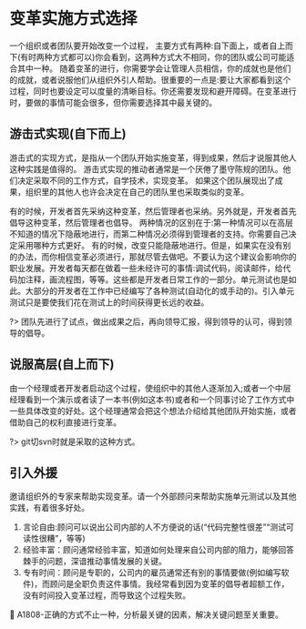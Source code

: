 # 变革实施方式选择

一个组织或者团队要开始改变一个过程，
主要方式有两种:自下面上，或者自上而下(有时两种方式都可以)你会看到，这两种方式大不相同，你的团队或公司可能适合其中一种。
随着变革的进行，你需要学会让管理人员相信，你的成就也是他们的成就，或者说服他们从组织外引人帮助。很重要的一点是:要让大家都看到这个过程，同时也要设定可以度量的清晰目标。你还需要发现和避开障碍。在变革进行时，要做的事情可能会很多，但你需要选择其中最关键的。

## 游击式实现(自下而上)

游击式的实现方式，是指从一个团队开始实施变革，得到成果，然后才说服其他人这种实践是值得的。
游击式实现的推动者通常是一个厌倦了墨守陈规的团队。他们决定采取不同的工作方式，自学技术，实现变革。
如果这个团队展现出了成果，组织里的其他人也许会决定在自己的团队里也采取类似的变革。

有的时候，开发者首先采纳这种变革，然后管理者也采纳。另外就是，开发者首先倡导这种变革，然后管理者也倡导。
两种情况的区别在于:第一种情况可以在高层不知道的情况下隐蔽地进行，而第二种情况必须得到管理者的支持。你需要自己决定采用哪种方式更好。
有的时候，改变只能隐蔽地进行。但是，如果实在没有别的办法，而你相信变革必须进行，那就尽管去做吧。不要认为这个建议会影响你的职业发展。开发者每天都在做着一些未经许可的事情:调试代码，阅读邮件，给代码加注释，画流程图，等等。这些都是开发者日常工作的一部分。单元测试也是如此。大部分的开发者在工作中已经编写了各种测试(自动化的或手动的)。引入单元测试只是要使我们花在测试上的时间获得更长远的收益。

?> 团队先进行了试点，做出成果之后，再向领导汇报，得到领导的认可，得到领导的倡导。

## 说服高层(自上而下)

由一个经理或者开发者启动这个过程，使组织中的其他人逐渐加入;或者一个中层经理看到一个演示或者读了一本书(例如这本书)或者和一个同事讨论了工作方式中一些具体改变的好处。这个经理通常会把这个想法介绍给其他团队开始实施，或者借助自己的权利直接进行变革。

?> git切svn时就是采取的这种方式。


## 引入外援

邀请组织外的专家来帮助实现变革。请一个外部顾问来帮助实施单元测试以及其他实践，有着很多好处。</br>
1. 言论自由:顾问可以说出公司内部的人不方便说的话(“代码完整性很差”“测试可读性很糟”，等等)</br>
2. 经验丰富：顾问通常经验丰富，知道如何处理来自公司内部的阻力，能够回答棘手的问题，深谙推动事情发展的关键。</br>
3. 专有时间：顾问是专职的，公司内的雇员通常还有别的事情要做(例如编写软件)，而顾问是全职负责这件事情。我经常看到因为变革的倡导者超额工作，没有时间投入变革过程，而导致这个过程失败。</br>

:bug: A1808-正确的方式不止一种，分析最关键的因素，解决关键问题至关重要。
